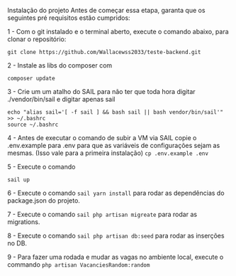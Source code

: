 Instalação do projeto
Antes de começar essa etapa, garanta que os seguintes pré requisitos estão cumpridos:


1 - Com o git instalado e o terminal aberto, execute o comando abaixo, para clonar o repositório: 
``` 
git clone https://github.com/Wallacewss2033/teste-backend.git
```

2 - Instale as libs do composer com 
``` 
composer update
```

3 - Crie um um atalho do SAIL para não ter que toda hora digitar ./vendor/bin/sail e digitar apenas sail
``` 
echo "alias sail='[ -f sail ] && bash sail || bash vendor/bin/sail'" >> ~/.bashrc
source ~/.bashrc 
```


4 - Antes de executar o comando de subir a VM via SAIL copie o .env.example para .env para que as variáveis de configurações sejam as mesmas. (Isso vale para a primeira instalação)
``` cp .env.example .env ```


5 - Execute o comando 
``` 
sail up
```


6 - Execute o comando ``` sail yarn install ``` para rodar as dependências do package.json do projeto.

7 - Execute o comando ``` sail php artisan migreate ``` para rodar as migrations.

8 - Execute o comando ``` sail php artisan db:seed ``` para rodar as inserções no DB.

9 - Para fazer uma rodada e mudar as vagas no ambiente local, execute o commando ``` php artisan VacanciesRandom:random ```
